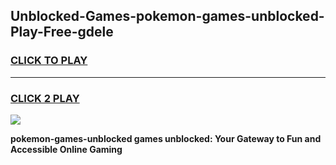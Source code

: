 
## Unblocked-Games-pokemon-games-unblocked-Play-Free-gdele
<h3>
<a href="https://premium76.site?title=pokemon-games-unblocked&ref=20M">CLICK TO PLAY</a></h3>
<hr>

<h3>
<a href="https://premium76.site?title=pokemon-games-unblocked&ref=20M">CLICK 2 PLAY</a>
  
</h3>

<a href="https://premium76.site?title=pokemon-games-unblocked&ref=19M"><img src="https://clearcache.store/games.png"></a>


**pokemon-games-unblocked games unblocked: Your Gateway to Fun and Accessible Online Gaming**
